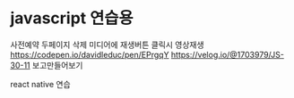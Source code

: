 ﻿# javascript 연습용

사전예약 두페이지 삭제
미디어에 재생버튼 클릭시 영상재생
https://codepen.io/davidleduc/pen/EPrgqY
https://velog.io/@1703979/JS-30-11  보고만들어보기

react native 연습
